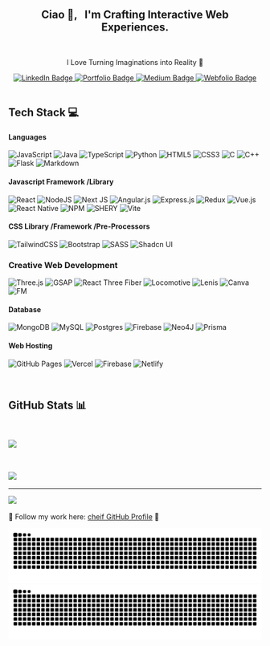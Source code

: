<h2 align="center"> 
  Ciao 👋, &nbsp; I'm Crafting Interactive Web Experiences. 
  </h2>
  
</br>

<p align="center" style="text-align: center;">
  I Love Turning Imaginations into Reality 🚀
</p>

<div align="center">
  <a href="https://linkedin.com/in/atishaytuli07" target="_blank">
    <img src="https://img.shields.io/badge/LinkedIn-%230077B5.svg?logo=linkedin&logoColor=white" alt="LinkedIn Badge" />
  </a>
  <a href="#" target="_blank">
    <img src="https://img.shields.io/badge/Portfolio-%23593d88?logo=mongodb&logoColor=white&style=flat" alt="Portfolio Badge" />
  </a>
  <a href="https://atishaytuli.medium.com/" target="_blank">
    <img src="https://img.shields.io/badge/Medium-12100E?logo=medium&logoColor=white" alt="Medium Badge" />
  </a>
  <a href="https://atishayweb.vercel.app" target="_blank">
    <img src="https://img.shields.io/badge/Webfolio-%23E34F26?logo=vercel&logoColor=white&style=flat" alt="Webfolio Badge" />
  </a>
</div>

</br>

## Tech Stack 💻 

#### Languages

![JavaScript](https://img.shields.io/badge/Javascript-%238511FA.svg?style=flat&logo=javascript&logoColor=%23F7DF1E) 
![Java](https://img.shields.io/badge/Java-ffdd54.svg?style=flat&logo=openjdk&logoColor=darkgreen)
![TypeScript](https://img.shields.io/badge/Typescript-%23323330.svg?style=flat&logo=typescript&logoColor=%234FC08D) 
![Python](https://img.shields.io/badge/Python-3670A0?style=flat&logo=python&logoColor=ffdd54)
![HTML5](https://img.shields.io/badge/HTML5-%23E34F26.svg?style=flat&logo=html5&logoColor=white) 
![CSS3](https://img.shields.io/badge/CSS3-hotpink.svg?style=flat&logo=css3&logoColor=white) 
![C](https://img.shields.io/badge/C-%23323330.svg?style=flat&logo=c&logoColor=%234FC08D) 
![C++](https://img.shields.io/badge/C++-%2300599C.svg?style=flat&logo=c%2B%2B&logoColor=white)
![Flask](https://img.shields.io/badge/Flask-%23323330.svg?style=flat&logo=flask&logoColor=%234FC08D) 
![Markdown](https://img.shields.io/badge/Markdown-%23323330.svg?style=flat&logo=markdown&logoColor=%234FC08D)


#### Javascript Framework /Library

![React](https://img.shields.io/badge/React.Js-%2300599C.svg?style=flat&logo=react&logoColor=ffdd54)
![NodeJS](https://img.shields.io/badge/Node.Js-6DA55F?style=flat&logo=node.js&logoColor=white)
![Next JS](https://img.shields.io/badge/Next-%2335495e?style=flat&logo=next.js&logoColor=ffdd54) 
![Angular.js](https://img.shields.io/badge/Angular.Js-%2335495e.svg?style=flat&logo=angularjs&logoColor=%234FC08D) 
![Express.js](https://img.shields.io/badge/Express.Js-%2335495e.svg?style=flat&logo=express&logoColor=ffdd54) 
![Redux](https://img.shields.io/badge/Redux-%23593d88.svg?style=flat&logo=redux&logoColor=%234FC08D)
![Vue.js](https://img.shields.io/badge/Vue.js-%2335495e.svg?style=flat&logo=vuedotjs&logoColor=ffdd54) 
![React Native](https://img.shields.io/badge/React_native-%2335495e.svg?style=flat&logo=react&logoColor=%234FC08D)
![NPM](https://img.shields.io/badge/NPM-%2335495e.svg?style=flat&logo=npm&logoColor=ffdd54) 
![SHERY](https://img.shields.io/badge/Shery.js-%2335495e.svg?style=flat&logo=npm&logoColor=ffdd54) 
![Vite](https://img.shields.io/badge/Vite-%2335495e.svg?style=flat&logo=vite&logoColor=ffdd54) 

#### CSS Library /Framework /Pre-Processors

![TailwindCSS](https://img.shields.io/badge/Tailwindcss-%2338B2AC.svg?style=flat&logo=tailwind-css&logoColor=white)
![Bootstrap](https://img.shields.io/badge/Bootstrap-%23593d88.svg?style=flat&logo=bootstrap&logoColor=white) 
![SASS](https://img.shields.io/badge/SASS-hotpink.svg?style=flat&logo=SASS&logoColor=white) 
![Shadcn UI](https://img.shields.io/badge/ShadcnUI-%3338B2DC.svg?style=flat&logo=SASS&logoColor=white) 

### Creative Web Development

![Three.js](https://img.shields.io/badge/Three.js-%23000000.svg?style=flat-square&logo=three.js&logoColor=yellow)
![GSAP](https://img.shields.io/badge/GSAP-%23000000.svg?style=flat-square&logo=greensock&logoColor=blue)
![React Three Fiber](https://img.shields.io/badge/React%20Three%20Fiber-%23000000.svg?style=flat-square&logo=react&logoColor=%23E34F26)
![Locomotive](https://img.shields.io/badge/Locomotive-%23000000.svg?style=flat-square&logo=locomotive&logoColor=%23F7DF1E)
![Lenis](https://img.shields.io/badge/Lenis-%23000000.svg?style=flat-square&logo=webgl&logoColor=orange)
![Canva](https://img.shields.io/badge/Canva-%23000000.svg?style=flat-square&logo=canva&logoColor=blue)
![FM](https://img.shields.io/badge/FramerMotion-%23000000.svg?style=flat-square&logo=adobe&logoColor=red)

#### Database

![MongoDB](https://img.shields.io/badge/MongoDB-%234ea94b.svg?style=flat&logo=mongodb&logoColor=white) 
![MySQL](https://img.shields.io/badge/MySql-%2300599C.svg?style=flat&logo=mysql&logoColor=white)
![Postgres](https://img.shields.io/badge/Postgres-%23323330.svg?style=flat&logo=postgresql&logoColor=%234FC08D)
![Firebase](https://img.shields.io/badge/Firebase-%23E34F26?style=flat&logo=firebase&logoColor=ffcd34) 
![Neo4J](https://img.shields.io/badge/NeonDB-%23323330?style=flat&logo=neo4j&logoColor=blue) 
![Prisma](https://img.shields.io/badge/Prisma-%23323330?style=flat&logo=Prisma&logoColor=%234FC08D) 

#### Web Hosting

![GitHub Pages](https://img.shields.io/badge/GitHub%20Pages-%23E34F26.svg?style=flat&logo=github&logoColor=white)
![Vercel](https://img.shields.io/badge/Vercel-%23181717.svg?style=flat&logo=vercel&logoColor=%234FC08D)
![Firebase](https://img.shields.io/badge/Firebase-%23593d88?style=flat&logo=firebase&logoColor=red) 
![Netlify](https://img.shields.io/badge/Netlify-%23181717.svg?style=flat&logo=netlify&logoColor=%234FC08D)

</br>

## GitHub Stats 📊 

</br>

![](https://github-readme-streak-stats.herokuapp.com/?user=atishaytuli07&theme=default_repocard&hide_border=true)


<br/>

![](https://github-readme-stats.vercel.app/api/top-langs/?username=atishaytuli07&theme=default_repocard&hide_border=true&include_all_commits=true&count_private=false&layout=compact)

---

[![](https://visitcount.itsvg.in/api?id=atishaytuli07&icon=0&color=0)](https://visitcount.itsvg.in)

🌟 Follow my work here: [cheif GitHub Profile](https://github.com/atishaytuli07) 🚀

![github contribution grid snake animation](https://raw.githubusercontent.com/atishaytuli07/atishaytuli07/output/github-contribution-grid-snake-dark.svg#gh-dark-mode-only)
![github contribution grid snake animation](https://raw.githubusercontent.com/atishaytuli07/atishaytuli07/output/github-contribution-grid-snake.svg#gh-light-mode-only)
